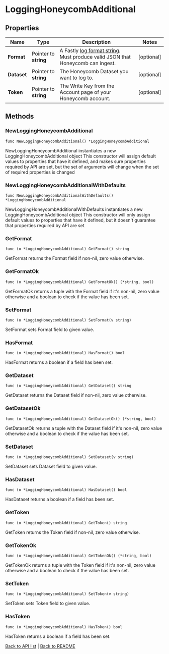 # LoggingHoneycombAdditional

## Properties

Name | Type | Description | Notes
------------ | ------------- | ------------- | -------------
**Format** | Pointer to **string** | A Fastly [log format string](https://www.fastly.com/documentation/guides/integrations/streaming-logs/custom-log-formats/). Must produce valid JSON that Honeycomb can ingest. | [optional] 
**Dataset** | Pointer to **string** | The Honeycomb Dataset you want to log to. | [optional] 
**Token** | Pointer to **string** | The Write Key from the Account page of your Honeycomb account. | [optional] 

## Methods

### NewLoggingHoneycombAdditional

`func NewLoggingHoneycombAdditional() *LoggingHoneycombAdditional`

NewLoggingHoneycombAdditional instantiates a new LoggingHoneycombAdditional object
This constructor will assign default values to properties that have it defined,
and makes sure properties required by API are set, but the set of arguments
will change when the set of required properties is changed

### NewLoggingHoneycombAdditionalWithDefaults

`func NewLoggingHoneycombAdditionalWithDefaults() *LoggingHoneycombAdditional`

NewLoggingHoneycombAdditionalWithDefaults instantiates a new LoggingHoneycombAdditional object
This constructor will only assign default values to properties that have it defined,
but it doesn't guarantee that properties required by API are set

### GetFormat

`func (o *LoggingHoneycombAdditional) GetFormat() string`

GetFormat returns the Format field if non-nil, zero value otherwise.

### GetFormatOk

`func (o *LoggingHoneycombAdditional) GetFormatOk() (*string, bool)`

GetFormatOk returns a tuple with the Format field if it's non-nil, zero value otherwise
and a boolean to check if the value has been set.

### SetFormat

`func (o *LoggingHoneycombAdditional) SetFormat(v string)`

SetFormat sets Format field to given value.

### HasFormat

`func (o *LoggingHoneycombAdditional) HasFormat() bool`

HasFormat returns a boolean if a field has been set.

### GetDataset

`func (o *LoggingHoneycombAdditional) GetDataset() string`

GetDataset returns the Dataset field if non-nil, zero value otherwise.

### GetDatasetOk

`func (o *LoggingHoneycombAdditional) GetDatasetOk() (*string, bool)`

GetDatasetOk returns a tuple with the Dataset field if it's non-nil, zero value otherwise
and a boolean to check if the value has been set.

### SetDataset

`func (o *LoggingHoneycombAdditional) SetDataset(v string)`

SetDataset sets Dataset field to given value.

### HasDataset

`func (o *LoggingHoneycombAdditional) HasDataset() bool`

HasDataset returns a boolean if a field has been set.

### GetToken

`func (o *LoggingHoneycombAdditional) GetToken() string`

GetToken returns the Token field if non-nil, zero value otherwise.

### GetTokenOk

`func (o *LoggingHoneycombAdditional) GetTokenOk() (*string, bool)`

GetTokenOk returns a tuple with the Token field if it's non-nil, zero value otherwise
and a boolean to check if the value has been set.

### SetToken

`func (o *LoggingHoneycombAdditional) SetToken(v string)`

SetToken sets Token field to given value.

### HasToken

`func (o *LoggingHoneycombAdditional) HasToken() bool`

HasToken returns a boolean if a field has been set.


[Back to API list](../README.md#documentation-for-api-endpoints) | [Back to README](../README.md)
